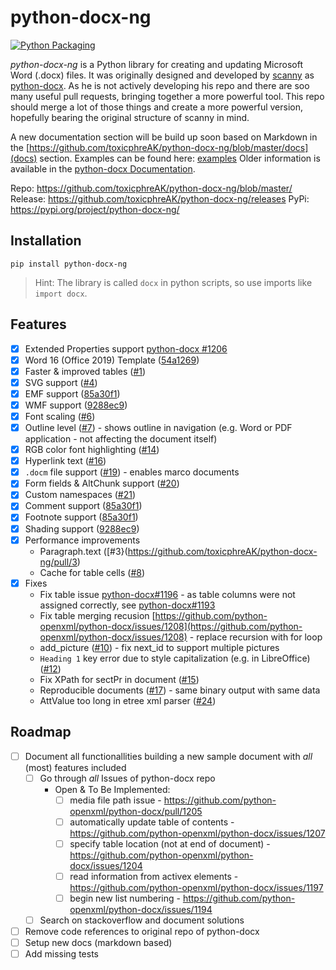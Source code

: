 # python-docx-ng

[![Python Packaging](https://github.com/toxicphreAK/python-docx-ng/actions/workflows/python-publish.yml/badge.svg)](https://github.com/toxicphreAK/python-docx-ng/actions/workflows/python-publish.yml)

*python-docx-ng* is a Python library for creating and updating Microsoft Word (.docx) files.
It was originally designed and developed by [scanny](https://github.com/scanny) as [python-docx](https://github.com/python-openxml/python-docx).
As he is not actively developing his repo and there are soo many useful pull requests, bringing together a more powerful tool.
This repo should merge a lot of those things and create a more powerful version, hopefully bearing the original structure of scanny in mind.

A new documentation section will be build up soon based on Markdown in the [https://github.com/toxicphreAK/python-docx-ng/blob/master/docs](docs) section.
Examples can be found here: [examples](https://github.com/toxicphreAK/python-docx-ng/blob/master/docs/examples)
Older information is available in the [python-docx Documentation](https://python-docx.readthedocs.org/en/latest/).

Repo: https://github.com/toxicphreAK/python-docx-ng/blob/master/
Release: https://github.com/toxicphreAK/python-docx-ng/releases
PyPi: https://pypi.org/project/python-docx-ng/

## Installation

```commandline
pip install python-docx-ng
```

> Hint: The library is called `docx` in python scripts, so use imports like `import docx`. 

## Features

+ [x] Extended Properties support [python-docx #1206](https://github.com/python-openxml/python-docx/pull/1206)
+ [x] Word 16 (Office 2019) Template ([54a1269](https://github.com/toxicphreAK/python-docx-ng/commit/54a1269a3608239adfef079840f69389235c88b8))
+ [x] Faster & improved tables ([#1](https://github.com/toxicphreAK/python-docx-ng/pull/1))
+ [x] SVG support ([#4](https://github.com/toxicphreAK/python-docx-ng/pull/4))
+ [x] EMF support ([85a30f1](https://github.com/toxicphreAK/python-docx-ng/commit/85a30f16a1f49767e331525346d8220926ecde39))
+ [x] WMF support ([9288ec9](https://github.com/toxicphreAK/python-docx-ng/commit/9288ec96db4faed53e46221e61100106e82934d8))
+ [x] Font scaling ([#6](https://github.com/toxicphreAK/python-docx-ng/pull/6))
+ [x] Outline level ([#7](https://github.com/toxicphreAK/python-docx-ng/pull/7)) - shows outline in navigation (e.g. Word or PDF application - not affecting the document itself)
+ [x] RGB color font highlighting ([#14](https://github.com/toxicphreAK/python-docx-ng/pull/14))
+ [x] Hyperlink text ([#16](https://github.com/toxicphreAK/python-docx-ng/pull/16))
+ [x] `.docm` file support ([#19](https://github.com/toxicphreAK/python-docx-ng/pull/16)) - enables marco documents
+ [x] Form fields & AltChunk support ([#20](https://github.com/toxicphreAK/python-docx-ng/pull/20))
+ [x] Custom namespaces ([#21](https://github.com/toxicphreAK/python-docx-ng/pull/21))
+ [x] Comment support ([85a30f1](https://github.com/toxicphreAK/python-docx-ng/commit/85a30f16a1f49767e331525346d8220926ecde39))
+ [x] Footnote support ([85a30f1](https://github.com/toxicphreAK/python-docx-ng/commit/85a30f16a1f49767e331525346d8220926ecde39))
+ [x] Shading support ([9288ec9](https://github.com/toxicphreAK/python-docx-ng/commit/9288ec96db4faed53e46221e61100106e82934d8))
+ [x] Performance improvements
  + Paragraph.text ([#3}(https://github.com/toxicphreAK/python-docx-ng/pull/3)
  + Cache for table cells ([#8](https://github.com/toxicphreAK/python-docx-ng/pull/8))
+ [x] Fixes
  + Fix table issue [python-docx#1196](https://github.com/python-openxml/python-docx/pull/1196) - as table columns were not assigned correctly, see [python-docx#1193](https://github.com/python-openxml/python-docx/issues/1193)
  + Fix table merging recusion [https://github.com/python-openxml/python-docx/issues/1208](https://github.com/python-openxml/python-docx/issues/1208) - replace recursion with for loop
  + add_picture ([#10](https://github.com/toxicphreAK/python-docx-ng/pull/10)) - fix next_id to support multiple pictures
  + `Heading 1` key error due to style capitalization (e.g. in LibreOffice) ([#12](https://github.com/toxicphreAK/python-docx-ng/pull/12))
  + Fix XPath for sectPr in document ([#15](https://github.com/toxicphreAK/python-docx-ng/pull/15))
  + Reproducible documents ([#17](https://github.com/toxicphreAK/python-docx-ng/pull/17)) - same binary output with same data
  + AttValue too long in etree xml parser ([#24](https://github.com/toxicphreAK/python-docx-ng/pull/24))

## Roadmap

+ [ ] Document all functionallities building a new sample document with *all* (most) features included
  + [ ] Go through *all* Issues of python-docx repo
    + Open & To Be Implemented:
      + [ ] media file path issue - https://github.com/python-openxml/python-docx/pull/1205
      + [ ] automatically update table of contents - https://github.com/python-openxml/python-docx/issues/1207
      + [ ] specify table location (not at end of document) - https://github.com/python-openxml/python-docx/issues/1204
      + [ ] read information from activex elements - https://github.com/python-openxml/python-docx/issues/1197
      + [ ] begin new list numbering - https://github.com/python-openxml/python-docx/issues/1194
  + [ ] Search on stackoverflow and document solutions
+ [ ] Remove code references to original repo of python-docx
+ [ ] Setup new docs (markdown based)
+ [ ] Add missing tests
